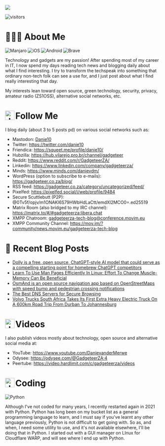 ![](https://yt3.ggpht.com/ytc/AKedOLTjSvgBgtLmvQSNuuP-z22LFql2QOlcweAzH50-GW8=s88-c-k-c0x00ffffff-no-rj)

![visitors](https://visitor-badge.glitch.me/badge?page_id=Danie10.Danie10&left_color=grey&right_color=blue)
# 🧑🏼‍🏭 About Me

![Manjaro](https://img.shields.io/badge/Manjaro-35BF5C?style=plastic&logo=Manjaro&logoColor=white) ![iOS](https://img.shields.io/badge/iOS-000000?style=plastic&logo=ios&logoColor=white) ![Android](https://img.shields.io/badge/Android-3DDC84?style=plastic&logo=android&logoColor=white) ![Brave](https://img.shields.io/badge/Brave-FB542B?style=plastic&logo=Brave&logoColor=white)

Technology and gadgets are my passion! After spending most of my career in IT, I now spend my days reading tech news and blogging daily about what I find interesting. I try to transform the techspeak into something that ordinary non-tech folk can see a use for, and I just post about what I find really interesting that day.

My interests lean toward open source, green technology, security, privacy, amateur radio (ZS1OSS), alternative social networks, etc.

# <img align="left" alt="Java" width="30px" src="https://github.githubassets.com/images/icons/emoji/unicode/1f4dd.png" /> Follow Me

I blog daily (about 3 to 5 posts pd) on various social networks such as:
- Mastodon: <a rel="me" href="https://mastodon.social/@danie10">Danie10</a>
- Twitter: https://twitter.com/danie10
- Friendica: https://squeet.me/profile/danie10/
- Hubzilla: https://hub.vilarejo.pro.br/channel/gadgeteer
- Reddit: https://www.reddit.com/r/GadgeteerZA/
- Linkedin: https://www.linkedin.com/company/gadgeteerza/
- Minds: https://www.minds.com/danievdm/
- WordPress (option to subscribe to e-mails): https://gadgeteer.co.za/blog/
- RSS feed: https://gadgeteer.co.za/category/uncategorized/feed/
- Pixelfed: https://pixelfed.social/i/web/profile/9484
- Secure Scuttlebutt (P2P): @0Tv5f/opjv/m1ONAKl6S79HWbHdLaCtt/emdXl2MCO0=.ed25519
- Matrix Room (also bridged to my IRC channel): https://matrix.to/#/#gadgeteerza:libera.chat
- XMPP Chatroom: gadgeteerza-tech-blog@conference.movim.eu
- XMPP Community Channel: https://mov.im/?community/news.movim.eu/gadgeteerza-tech-blog


# 📰 Recent Blog Posts
<!-- BLOG-POST-LIST:START -->
- [Dolly is a free, open source, ChatGPT-style AI model that could serve as a compelling starting point for homebrew ChatGPT competitors](https://gadgeteer.co.za/dolly-is-a-free-open-source-chatgpt-style-ai-model-that-could-serve-as-a-compelling-starting-point-for-homebrew-chatgpt-competitors/)
- [Learn To Use Man Pages Efficiently In Linux: Effort To Change Muscle-Memory Can Be Beneficial](https://gadgeteer.co.za/learn-to-use-man-pages-efficiently-in-linux-effort-to-change-muscle-memory-can-be-beneficial/)
- [OsmAnd is an open source navigation app based on OpenStreetMaps with speed bump and pedestrian crossing notifications](https://gadgeteer.co.za/osmand-is-an-open-source-navigation-app-based-on-openstreetmaps-with-speed-bump-and-pedestrian-crossing-notifications/)
- [The Best DNS Servers for Secure Browsing](https://gadgeteer.co.za/the-best-dns-servers-for-secure-browsing/)
- [Volvo Trucks South Africa Takes Its First Extra Heavy Electric Truck On A 600km Road Trip From Durban To Johannesburg](https://gadgeteer.co.za/volvo-trucks-south-africa-takes-its-first-extra-heavy-electric-truck-on-a-600km-road-trip-from-durban-to-johannesburg/)
<!-- BLOG-POST-LIST:END -->


# <img align="left" alt="Java" width="30px" src="https://github.githubassets.com/images/icons/emoji/unicode/1f39e.png" /> Videos

I also publish videos mostly about technology, open source and alternative social media at:
- YouTube: https://www.youtube.com/DanievanderMerwe
- Odysee: https://odysee.com/@GadgeteerZA:4
- Peertube: https://video.hardlimit.com/c/gadgeteerza/videos


# <img align="left" alt="Java" width="30px" src="https://github.githubassets.com/images/icons/emoji/unicode/1f469-1f4bb.png" /> Coding

![Python](https://img.shields.io/badge/python-3670A0?style=plastic&logo=python&logoColor=ffdd54)

Although I've not coded for many years, I recently restarted again in 2021 with Python. Python has long been on my bucket list as a general programming language to learn, and I must say if you've learnt any other language previously, Python is not difficult to get going with. So as, and when, I need some utility to use, and it's not available elsewhere, I'll be doing that in Python. I started out with a GUI manager on LInux for Cloudflare WARP, and will see where I end up with Python. 
